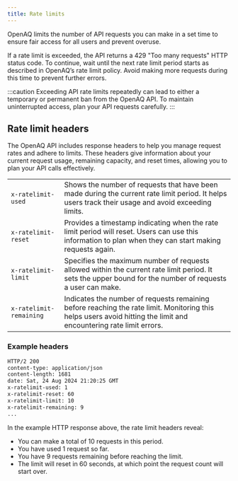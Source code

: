```yaml
---
title: Rate limits
---
```


OpenAQ limits the number of API requests you can make in a set time to ensure
fair access for all users and prevent overuse.

If a rate limit is exceeded, the API returns a 429 "Too many requests" HTTP status
code. To continue, wait until the next rate limit period starts as described in
OpenAQ’s rate limit policy. Avoid making more requests during this time to 
prevent further errors.

:::caution
Exceeding API rate limits repeatedly can lead to either a temporary or permanent
ban from the OpenAQ API. To maintain uninterrupted access, plan your API
requests carefully.
:::

## Rate limit headers

The OpenAQ API includes response headers to help you manage request rates and
adhere to limits. These headers give information about your current request
usage, remaining capacity, and reset times, allowing you to plan your API calls
effectively.

<table>
  <tbody>
    <tr>
      <td style="white-space: nowrap;"><code>x-ratelimit-used</code></td>
      <td>Shows the number of requests that have been made during the current
      rate limit period. It helps users track their usage and avoid exceeding
      limits.</td>
    </tr>
    <tr>
      <td style="white-space: nowrap;"><code>x-ratelimit-reset</code></td>
      <td>Provides a timestamp indicating when the rate limit period will reset. Users can use this information to plan when they can start making requests again.</td>
    </tr>
    <tr>
      <td style="white-space: nowrap;"><code>x-ratelimit-limit</code></td>
      <td>Specifies the maximum number of requests allowed within the current rate limit period. It sets the upper bound for the number of requests a user can make.</td>
    </tr>
    <tr>
      <td style="white-space: nowrap;"><code>x-ratelimit-remaining</code></td>
      <td>Indicates the number of requests remaining before reaching the rate limit. Monitoring this helps users avoid hitting the limit and encountering rate limit errors.</td>
    </tr>
  </tbody>
</table>

### Example headers

```sh {5-8}
HTTP/2 200 
content-type: application/json
content-length: 1681
date: Sat, 24 Aug 2024 21:20:25 GMT
x-ratelimit-used: 1
x-ratelimit-reset: 60
x-ratelimit-limit: 10
x-ratelimit-remaining: 9
...
```

In the example HTTP response above, the rate limit headers reveal:

* You can make a total of 10 requests in this period.
* You have used 1 request so far.
* You have 9 requests remaining before reaching the limit.
* The limit will reset in 60 seconds, at which point the request count will
start over.
